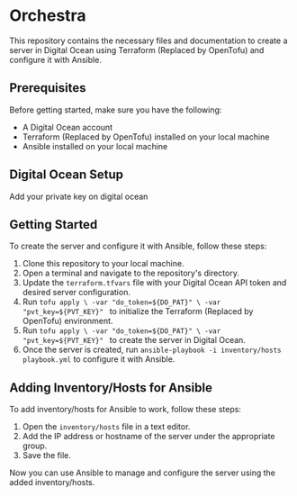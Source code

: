 # Orchestra

This repository contains the necessary files and documentation to create a server in Digital Ocean using Terraform (Replaced by OpenTofu) and configure it with Ansible.

## Prerequisites

Before getting started, make sure you have the following:

- A Digital Ocean account
- Terraform (Replaced by OpenTofu) installed on your local machine
- Ansible installed on your local machine

## Digital Ocean Setup

Add your private key on digital ocean

## Getting Started

To create the server and configure it with Ansible, follow these steps:

1. Clone this repository to your local machine.
2. Open a terminal and navigate to the repository's directory.
3. Update the `terraform.tfvars` file with your Digital Ocean API token and desired server configuration.
4. Run `tofu apply \
    -var "do_token=${DO_PAT}" \
    -var "pvt_key=${PVT_KEY}"
` to initialize the Terraform (Replaced by OpenTofu) environment.
5. Run `tofu apply \
    -var "do_token=${DO_PAT}" \
    -var "pvt_key=${PVT_KEY}"
` to create the server in Digital Ocean.
6. Once the server is created, run `ansible-playbook -i inventory/hosts playbook.yml` to configure it with Ansible.

## Adding Inventory/Hosts for Ansible

To add inventory/hosts for Ansible to work, follow these steps:

1. Open the `inventory/hosts` file in a text editor.
2. Add the IP address or hostname of the server under the appropriate group.
3. Save the file.

Now you can use Ansible to manage and configure the server using the added inventory/hosts.
